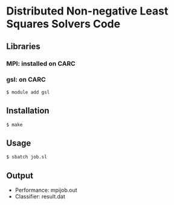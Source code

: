 # Distributed Non-negative Least Squares Solvers Code
## Libraries
### MPI: installed on CARC
### gsl: on CARC
```
$ module add gsl
```

## Installation
```
$ make
```
## Usage
```
$ sbatch job.sl
```
## Output
* Performance: mpijob.out
* Classifier: result.dat